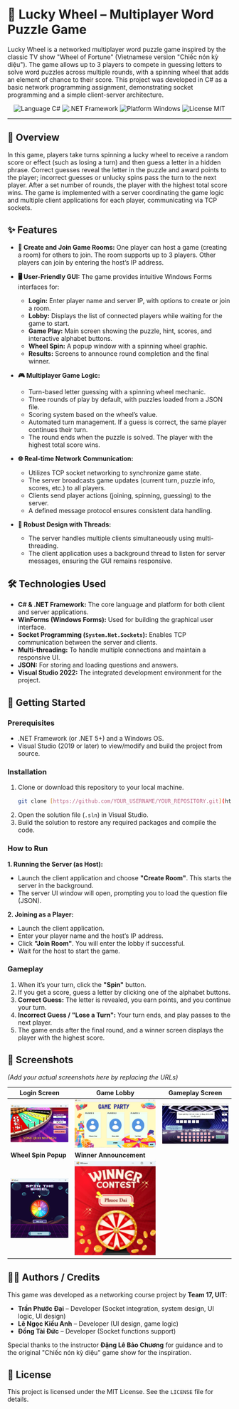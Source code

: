 # 🎡 Lucky Wheel – Multiplayer Word Puzzle Game

Lucky Wheel is a networked multiplayer word puzzle game inspired by the classic TV show "Wheel of Fortune" (Vietnamese version "Chiếc nón kỳ diệu"). The game allows up to 3 players to compete in guessing letters to solve word puzzles across multiple rounds, with a spinning wheel that adds an element of chance to their score. This project was developed in C# as a basic network programming assignment, demonstrating socket programming and a simple client-server architecture.

<div align="center">
  <img src="https://img.shields.io/badge/Language-C%23-blueviolet?style=for-the-badge&logo=c-sharp" alt="Language C#">
  <img src="https://img.shields.io/badge/.NET-Framework-512BD4?style=for-the-badge&logo=dotnet" alt=".NET Framework">
  <img src="https://img.shields.io/badge/Platform-Windows-0078D6?style=for-the-badge&logo=windows" alt="Platform Windows">
  <img src="https://img.shields.io/badge/License-MIT-yellow.svg?style=for-the-badge" alt="License MIT">
</div>

---

## 📖 Overview

In this game, players take turns spinning a lucky wheel to receive a random score or effect (such as losing a turn) and then guess a letter in a hidden phrase. Correct guesses reveal the letter in the puzzle and award points to the player; incorrect guesses or unlucky spins pass the turn to the next player. After a set number of rounds, the player with the highest total score wins. The game is implemented with a server coordinating the game logic and multiple client applications for each player, communicating via TCP sockets.

## ✨ Features

-   **🚪 Create and Join Game Rooms:** One player can host a game (creating a room) for others to join. The room supports up to 3 players. Other players can join by entering the host’s IP address.

-   **🖥️ User-Friendly GUI:** The game provides intuitive Windows Forms interfaces for:
    -   **Login:** Enter player name and server IP, with options to create or join a room.
    -   **Lobby:** Displays the list of connected players while waiting for the game to start.
    -   **Game Play:** Main screen showing the puzzle, hint, scores, and interactive alphabet buttons.
    -   **Wheel Spin:** A popup window with a spinning wheel graphic.
    -   **Results:** Screens to announce round completion and the final winner.

-   **🎮 Multiplayer Game Logic:**
    -   Turn-based letter guessing with a spinning wheel mechanic.
    -   Three rounds of play by default, with puzzles loaded from a JSON file.
    -   Scoring system based on the wheel’s value.
    -   Automated turn management. If a guess is correct, the same player continues their turn.
    -   The round ends when the puzzle is solved. The player with the highest total score wins.

-   **🌐 Real-time Network Communication:**
    -   Utilizes TCP socket networking to synchronize game state.
    -   The server broadcasts game updates (current turn, puzzle info, scores, etc.) to all players.
    -   Clients send player actions (joining, spinning, guessing) to the server.
    -   A defined message protocol ensures consistent data handling.

-   **🧵 Robust Design with Threads:**
    -   The server handles multiple clients simultaneously using multi-threading.
    -   The client application uses a background thread to listen for server messages, ensuring the GUI remains responsive.

## 🛠️ Technologies Used

-   **C# & .NET Framework:** The core language and platform for both client and server applications.
-   **WinForms (Windows Forms):** Used for building the graphical user interface.
-   **Socket Programming (`System.Net.Sockets`):** Enables TCP communication between the server and clients.
-   **Multi-threading:** To handle multiple connections and maintain a responsive UI.
-   **JSON:** For storing and loading questions and answers.
-   **Visual Studio 2022:** The integrated development environment for the project.

## 🚀 Getting Started

### Prerequisites

-   .NET Framework (or .NET 5+) and a Windows OS.
-   Visual Studio (2019 or later) to view/modify and build the project from source.

### Installation

1.  Clone or download this repository to your local machine.
    ```sh
    git clone [https://github.com/YOUR_USERNAME/YOUR_REPOSITORY.git](https://github.com/YOUR_USERNAME/YOUR_REPOSITORY.git)
    ```
2.  Open the solution file (`.sln`) in Visual Studio.
3.  Build the solution to restore any required packages and compile the code.

### How to Run

**1. Running the Server (as Host):**
-   Launch the client application and choose **"Create Room"**. This starts the server in the background.
-   The server UI window will open, prompting you to load the question file (JSON).

**2. Joining as a Player:**
-   Launch the client application.
-   Enter your player name and the host’s IP address.
-   Click **"Join Room"**. You will enter the lobby if successful.
-   Wait for the host to start the game.

### Gameplay

1.  When it’s your turn, click the **"Spin"** button.
2.  If you get a score, guess a letter by clicking one of the alphabet buttons.
3.  **Correct Guess:** The letter is revealed, you earn points, and you continue your turn.
4.  **Incorrect Guess / "Lose a Turn":** Your turn ends, and play passes to the next player.
5.  The game ends after the final round, and a winner screen displays the player with the highest score.

## 📸 Screenshots

*(Add your actual screenshots here by replacing the URLs)*

| Login Screen                                   | Game Lobby                                 | Gameplay Screen                                |
| ---------------------------------------------- | ------------------------------------------ | ---------------------------------------------- |
| ![Login Screen](./Img/Login_Screen.png)   | ![Lobby Screen](./Img/Lobby.png)| ![Gameplay Screen](./Img/Gameplay.png) |
| **Wheel Spin Popup** | **Winner Announcement** |                                                |
| ![Wheel Spin](./Img/Spin_Wheel.png)| ![Winner](./Img/Winner.png)    |                                                |


## 👨‍💻 Authors / Credits

This game was developed as a networking course project by **Team 17, UIT**:

-   **Trần Phước Đại** – Developer (Socket integration, system design, UI logic, UI design)
-   **Lê Ngọc Kiều Anh** – Developer (UI design, game logic)
-   **Đồng Tài Đức** – Developer (Socket functions support)

Special thanks to the instructor **Đặng Lê Bảo Chương** for guidance and to the original "Chiếc nón kỳ diệu" game show for the inspiration.

## 📝 License

This project is licensed under the MIT License. See the `LICENSE` file for details.

